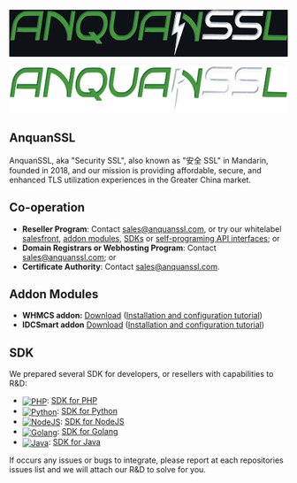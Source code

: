 [<p align="center"><img src="/profile/logo_dark.png" width="600" height="85"/></p>](https://www.anquanssl.com?__utm_from=github-org-profile#gh-dark-mode-only)
[<p align="center"><img src="/profile/logo_light.png" width="600" height="85"/></p>](https://www.anquanssl.com?__utm_from=github-org-profile#gh-light-mode-only)

## AnquanSSL

AnquanSSL, aka "Security SSL", also known as "安全 SSL" in Mandarin, founded in 2018, and our mission is providing affordable, secure, and enhanced TLS utilization experiences in the Greater China market.

## Co-operation

- **Reseller Program**: Contact [sales@anquanssl.com](mailto:sales@anquanssl.com?subject=Reseller%20application&body=Our%20website%20is%3A%20https%3A%2F%2F________________%20%0AMonthly%20volume%20_________certs.%3A%20%0ABrands%20of%20products%20demanded%3A______________%0A), or try our whitelabel [salesfront](https://www.anquanssl.com/dashboard/sales-front), [addon modules](#addon-modules), [SDKs](#sdk) or [self-programing API interfaces](https://www.anquanssl.com/dashboard/api-credentials); or
- **Domain Registrars or Webhosting Program**: Contact [sales@anquanssl.com](mailto:sales@anquanssl.com?subject=Domain%20registers%20application&body=Our%20website%20is%3A%20https%3A%2F%2F_____________%20%0AMonthly%20volume%20__________certs.%20%0ABrands%20of%20products%20demanded%3A%______________%0A); or
- **Certificate Authority**: Contact [sales@anquanssl.com](mailto:sales@anquanssl.com?subject=CA%20Co-operation&body=We%20are%20____________CA.%0AOur%20website%20is%3A%20https%3A%2F%2F_______________.%20%0AWe%20Offer%20__________________).

## Addon Modules

- **WHMCS addon:** [Download](https://www.anquanssl.com/downloads/module-addons/whmcs-ssl-modules.zip) ([Installation and configuration tutorial](https://www.anquanssl.com/downloads/module-addons/whmcs-ssl-modules-tutorial.pdf))
- **IDCSmart addon** [Download](https://www.anquanssl.com/downloads/module-addons/idcsmart-ssl-modules.zip) ([Installation and configuration tutorial](https://www.anquanssl.com/downloads/module-addons/idcsmart-ssl-modules-tutorial.pdf))

## SDK

We prepared several SDK for developers, or resellers with capabilities to R&D:

- <a href="#sdk"><img alt="PHP" align="center" src="https://www.anquanssl.com/assets/logo/program-languages/php.svg" height="20"></a>: [SDK for PHP](https://github.com/anquanssl/php-sdk)
- <a href="#sdk"><img alt="Python" align="center" src="https://www.anquanssl.com/assets/logo/program-languages/python.svg" height="20"></a>: [SDK for Python](https://github.com/anquanssl/python-sdk)
- <a href="#sdk"><img alt="NodeJS" align="center" src="https://www.anquanssl.com/assets/logo/program-languages/nodejs.svg" height="20"></a>: [SDK for NodeJS](https://github.com/anquanssl/nodejs-sdk)
- <a href="#sdk"><img alt="Golang" align="center" src="https://www.anquanssl.com/assets/logo/program-languages/golang.svg" height="14"></a>: [SDK for Golang](https://github.com/anquanssl/golang-sdk)
- <a href="#sdk"><img alt="Java" align="center" src="https://www.anquanssl.com/assets/logo/program-languages/java.svg" height="20"></a>: [SDK for Java](https://github.com/anquanssl/java-sdk)

If occurs any issues or bugs to integrate, please report at each repositories issues list and we will attach our R&D to solve for you.
